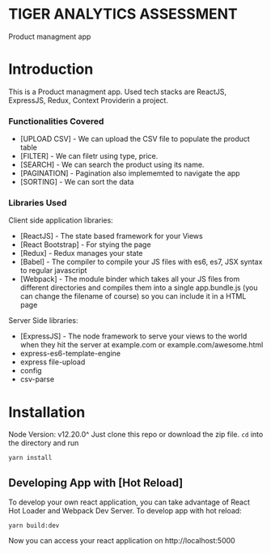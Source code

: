# TIGER ANALYTICS ASSESSMENT
Product managment app

# Introduction
This is a Product managment app. Used tech stacks are ReactJS, ExpressJS, Redux, Context Providerin a project.

### Functionalities Covered
- [UPLOAD CSV] - We can upload the CSV file to populate the product table
- [FILTER] - We can filetr using type, price.
- [SEARCH] - We can search the product using its name.
- [PAGINATION] - Pagination also implememted to navigate the app
- [SORTING] - We can sort the data

### Libraries Used
 Client side application libraries:
- [ReactJS] - The state based framework for your Views
- [React Bootstrap] - For stying the page
- [Redux] - Redux manages your state
- [Babel] - The compiler to compile your JS files with es6, es7, JSX syntax to regular javascript
- [Webpack] - The module binder which takes all your JS files from different directories and compiles them into a single app.bundle.js (you can change the filename of course) so you can include it in a HTML page

 Server Side libraries:
- [ExpressJS] - The node framework to serve your views to the world when they hit the server at example.com or example.com/awesome.html
 - express-es6-template-engine
 - express file-upload
 - config
 - csv-parse

# Installation
Node Version: v12.20.0^
Just clone this repo or download the zip file. `cd` into the directory and run

    yarn install

## Developing App with [Hot Reload]
To develop your own react application, you can take advantage of React Hot Loader and Webpack Dev Server. To develop app with hot reload:

    yarn build:dev

Now you can access your react application on http://localhost:5000


